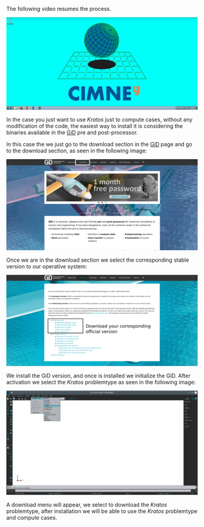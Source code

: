The following video resumes the process.

[![](https://raw.githubusercontent.com/KratosMultiphysics/Documentation/master/Wiki_files/Download_Kratos_for_user_purpose/video.png)](https://youtu.be/uo0mfqBlc4Y)

In the case you just want to use _Kratos_ just to compute cases, without any modification of the code, the easiest way to install it is considering the binaries available in the [GiD](http://www.gidhome.com/)  pre and post-processor.

In this case the we just go to the download section in the [GiD](http://www.gidhome.com/)  page and go to the download section, as seen in the following image:

![](https://raw.githubusercontent.com/KratosMultiphysics/Documentation/master/Wiki_files/Download_Kratos_for_user_purpose/user1.png) 

Once we are in the download section we select the corresponding stable version to our operative system:

![](https://raw.githubusercontent.com/KratosMultiphysics/Documentation/master/Wiki_files/Download_Kratos_for_user_purpose/user2.png) 

We install the GiD version, and once is installed we initialize the GiD. After activation we select the _Kratos_ problemtype as seen in the following image:

![](https://raw.githubusercontent.com/KratosMultiphysics/Documentation/master/Wiki_files/Download_Kratos_for_user_purpose/user3.png) 

A download menu will appear, we select to download the _Kratos_ problemtype, after installation we will be able to use the _Kratos_ problemtype and compute cases.